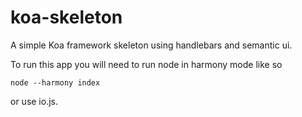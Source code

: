 # koa-skeleton

A simple Koa framework skeleton using handlebars and semantic ui.

To run this app you will need to run node in harmony mode like so

    node --harmony index

or use io.js.
